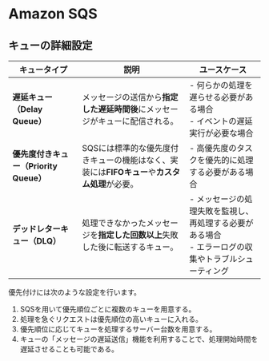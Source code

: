 # Amazon SQS

## キューの詳細設定

| キュータイプ           | 説明                                                    | ユースケース                                             |
|-------------------|-------------------------------------------------------|-------------------------------------------------------|
| **遅延キュー（Delay Queue）**  | メッセージの送信から**指定した遅延時間後**にメッセージがキューに配信される。 | - 何らかの処理を遅らせる必要がある場合<br>- イベントの遅延実行が必要な場合 |
| **優先度付きキュー（Priority Queue）** | SQSには標準的な優先度付きキューの機能はなく、実装には**FIFOキュー**や**カスタム処理**が必要。 | - 高優先度のタスクを優先的に処理する必要がある場合 |
| **デッドレターキュー（DLQ）** | 処理できなかったメッセージを**指定した回数以上**失敗した後に転送するキュー。 | - メッセージの処理失敗を監視し、再処理する必要がある場合<br>- エラーログの収集やトラブルシューティング |

優先付けには次のような設定を行います。

1. SQSを用いて優先順位ごとに複数のキューを用意する。
2. 処理を急ぐリクエストは優先順位の高いキューに入れる。
3. 優先順位に応じてキューを処理するサーバー台数を用意する。
4. キューの「メッセージの遅延送信」機能を利用することで、処理開始時間を遅延させることも可能である。
